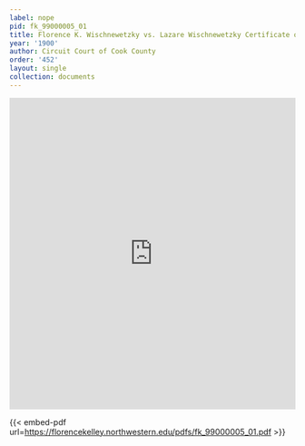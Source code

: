 ```yaml
---
label: nope
pid: fk_99000005_01
title: Florence K. Wischnewetzky vs. Lazare Wischnewetzky Certificate of Evidence
year: '1900'
author: Circuit Court of Cook County
order: '452'
layout: single
collection: documents
---
```

<iframe src="https://northwestern.app.box.com/embed/s/y0ye3ovcsof7fwtvctlu577s691adm3z?sortColumn=date&view=list" width="100%" height="550" frameborder="0" allowfullscreen webkitallowfullscreen msallowfullscreen></iframe>


{{< embed-pdf url=https://florencekelley.northwestern.edu/pdfs/fk_99000005_01.pdf >}}